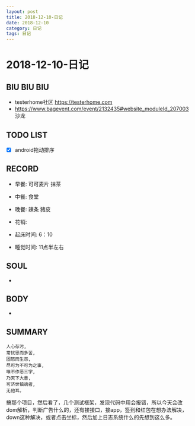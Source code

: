 ```yaml
---
layout: post
title: 2018-12-10-日记
date: 2018-12-10
category: 日记
tags: 日记
---
```

# 2018-12-10-日记
## BIU BIU BIU
- testerhome社区 https://testerhome.com
- https://www.bagevent.com/event/2132435#website_moduleId_207003 沙龙
 
## TODO LIST

- [x] android拖动排序
 
## RECORD
- 早餐:  可可麦片 抹茶
- 中餐:  食堂
- 晚餐:  辣条 猪皮
 
- 花销:  
 
- 起床时间:  6：10
- 睡觉时间:  11点半左右
 
## SOUL
- 
 
## BODY
- 
 
## SUMMARY
 
	人心存污,
	常忧思而多苦,
	固怒而生怨,
	尽可为不可为之事,
	唯不作恶三字,
	乃天下大善,
	可济世镇魂者,
	无他耳。

搞那个项目，然后看了，几个测试框架，发现代码中用会报错，所以今天会改dom解析，判断广告什么的，还有接接口，接app，签到和红包在想办法解决，down这种解决，或者点击坐标，然后加上日志系统什么的先想到这么多。